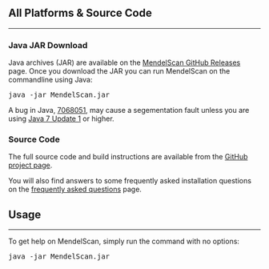 <h2>All Platforms &amp; Source Code</h2>
<hr />

<h3>Java JAR Download</h3>

<p>Java archives (JAR) are available on the <a href="https://github.com/genome/mendelscan/releases">MendelScan GitHub Releases</a> page.  Once you download the JAR you can run MendelScan on the commandline using Java:</p>

<pre class="terminal">java -jar MendelScan.jar</pre>

A bug in Java, <a href="http://bugs.sun.com/bugdatabase/view_bug.do?bug_id=7068051">7068051</a>, may cause a segementation fault unless you are using <a href="http://www.oracle.com/technetwork/java/javase/7u1-relnotes-507962.html">Java 7 Update 1</a> or higher.

<h3>Source Code</h3>

<p>The full source code and build instructions are available from the <a href="{{ page.github_url }}">GitHub project page</a>.</p>

<p>You will also find answers to some frequently asked installation questions on the <a href="/faq.html">frequently asked questions</a> page.</p> 

<h2>Usage</h2>
<hr />
<p>To get help on MendelScan, simply run the command with no options:</p>
<pre class="terminal">java -jar MendelScan.jar</pre>
